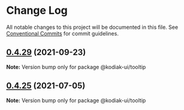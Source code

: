 # Change Log

All notable changes to this project will be documented in this file.
See [Conventional Commits](https://conventionalcommits.org) for commit guidelines.

## [0.4.29](https://github.com/skyverge/kodiak-ui/compare/@kodiak-ui/tooltip@0.4.28...@kodiak-ui/tooltip@0.4.29) (2021-09-23)

**Note:** Version bump only for package @kodiak-ui/tooltip





## [0.4.25](https://github.com/skyverge/kodiak-ui/compare/@kodiak-ui/tooltip@0.4.24...@kodiak-ui/tooltip@0.4.25) (2021-07-05)

**Note:** Version bump only for package @kodiak-ui/tooltip
